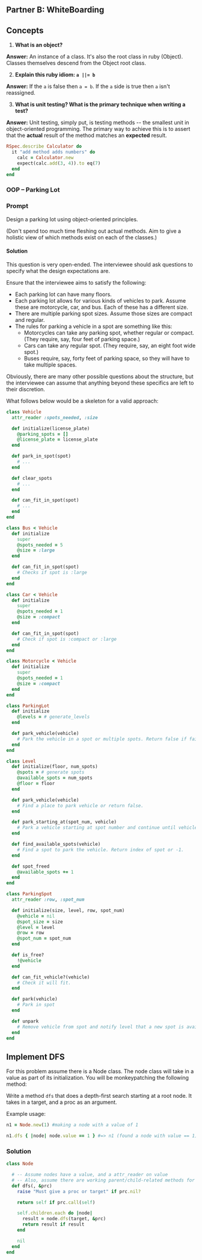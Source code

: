 ## Partner B: WhiteBoarding

## Concepts

1. **What is an object?**

**Answer:**
An instance of a class. It's also the root class in ruby (Object). Classes themselves descend from the Object root class.



2. **Explain this ruby idiom: `a ||= b`**

**Answer:**
If the `a` is false then `a = b`. If the `a` side is true then `a` isn't reassigned.



3. **What is unit testing? What is the primary technique when writing a test?**

**Answer:**
Unit testing, simply put, is testing methods -- the smallest unit in object-oriented programming. The primary way to achieve this is to assert that the **actual** result of the method matches an **expected** result.


```rb
RSpec.describe Calculator do
  it "add method adds numbers" do
    calc = Calculator.new
    expect(calc.add(3, 4)).to eq(7)
  end
end
```

### OOP – Parking Lot

### Prompt

Design a parking lot using object-oriented principles.

(Don't spend too much time fleshing out actual methods. Aim to give a
holistic view of which methods exist on each of the classes.)

#### Solution

This question is very open-ended. The interviewee should ask questions
to specify what the design expectations are.

Ensure that the interviewee aims to satisfy the following:

- Each parking lot can have many floors.
- Each parking lot allows for various kinds of vehicles to park. Assume
  these are motorcycle, car, and bus. Each of these has a different size.
- There are multiple parking spot sizes. Assume those sizes are compact
  and regular.
- The rules for parking a vehicle in a spot are something like this:
  - Motorcycles can take any parking spot, whether regular or compact.
    (They require, say, four feet of parking space.)
  - Cars can take any regular spot. (They require, say, an eight foot
    wide spot.)
  - Buses require, say, forty feet of parking space, so they will have
    to take multiple spaces.

Obviously, there are many other possible questions about the structure,
but the interviewee can assume that anything beyond these specifics are
left to their discretion.

What follows below would be a skeleton for a valid approach:

```ruby
class Vehicle
  attr_reader :spots_needed, :size

  def initialize(license_plate)
    @parking_spots = []
    @license_plate = license_plate
  end

  def park_in_spot(spot)
    # ...
  end

  def clear_spots
    # ...
  end

  def can_fit_in_spot(spot)
    # ...
  end
end

class Bus < Vehicle
  def initialize
    super
    @spots_needed = 5
    @size = :large
  end

  def can_fit_in_spot(spot)
    # Checks if spot is :large
  end
end

class Car < Vehicle
  def initialize
    super
    @spots_needed = 1
    @size = :compact
  end

  def can_fit_in_spot(spot)
    # Check if spot is :compact or :large
  end
end

class Motorcycle < Vehicle
  def initialize
    super
    @spots_needed = 1
    @size = :compact
  end
end

class ParkingLot
  def initialize
    @levels = # generate_levels
  end

  def park_vehicle(vehicle)
    # Park the vehicle in a spot or multiple spots. Return false if failed.
  end
end

class Level
  def initialize(floor, num_spots)
    @spots = # generate spots
    @available_spots = num_spots
    @floor = floor
  end

  def park_vehicle(vehicle)
    # Find a place to park vehicle or return false.
  end

  def park_starting_at(spot_num, vehicle)
    # Park a vehicle starting at spot number and continue until vehicle.spots_needed.
  end

  def find_available_spots(vehicle)
    # Find a spot to park the vehicle. Return index of spot or -1.
  end

  def spot_freed
    @available_spots += 1
  end
end

class ParkingSpot
  attr_reader :row, :spot_num

  def initialize(size, level, row, spot_num)
    @vehicle = nil
    @spot_size = size
    @level = level
    @row = row
    @spot_num = spot_num
  end

  def is_free?
    !@vehicle
  end

  def can_fit_vehicle?(vehicle)
    # Check it will fit.
  end

  def park(vehicle)
    # Park in spot
  end

  def unpark
    # Remove vehicle from spot and notify level that a new spot is available.
  end
end
```

## Implement DFS

For this problem assume there is a Node class. The node class will take in a value as part of its initialization. You will be monkeypatching the following method:

Write a method `dfs` that does a depth-first search starting at a root node. It takes in a target, and a proc as an argument.

Example usage:

```ruby
n1 = Node.new(1) #making a node with a value of 1

n1.dfs { |node| node.value == 1 } #=> n1 (found a node with value == 1)
```

### Solution

```rb
class Node

  # -- Assume nodes have a value, and a attr_reader on value
  # -- Also, assume there are working parent/child-related methods for Node
  def dfs(, &prc)
    raise "Must give a proc or target" if prc.nil?

    return self if prc.call(self)

    self.children.each do |node|
      result = node.dfs(target, &prc)
      return result if result
    end

    nil
  end
end
```
